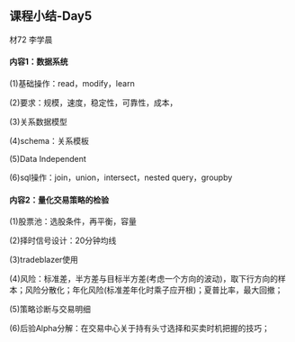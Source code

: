 ## 课程小结-Day5

材72 李学晨



#### 内容1：数据系统

(1)基础操作：read，modify，learn

(2)要求：规模，速度，稳定性，可靠性，成本，

(3)关系数据模型

(4)schema：关系模板

(5)Data Independent

(6)sql操作：join，union，intersect，nested query，groupby



#### 内容2：量化交易策略的检验

(1)股票池：选股条件，再平衡，容量

(2)择时信号设计：20分钟均线

(3)tradeblazer使用

(4)风险：标准差，半方差与目标半方差(考虑一个方向的波动)，取下行方向的样本；风险分散化；年化风险(标准差年化时乘子应开根)；夏普比率，最大回撤；

(5)策略诊断与交易明细

(6)后验Alpha分解：在交易中心关于持有头寸选择和买卖时机把握的技巧；

